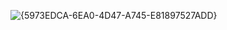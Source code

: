 ![{5973EDCA-6EA0-4D47-A745-E81897527ADD}](https://github.com/user-attachments/assets/9c9baf2d-3e1c-4bd0-bd7f-633369c88ce9)
